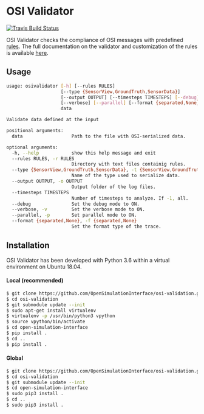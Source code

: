 # OSI Validator
[![Travis Build Status](https://travis-ci.org/OpenSimulationInterface/osi-validation.svg?branch=master)](https://travis-ci.org/OpenSimulationInterface/osi-validation)

OSI Validator checks the compliance of OSI messages with predefined [rules](https://opensimulationinterface.github.io/osi-documentation/osi-validation/doc/osivalidator.html#module-osivalidator.osi_rules_implementations). The full documentation on the validator and customization of the rules is available [here](https://opensimulationinterface.github.io/osi-documentation/osi-validation/README.html).

## Usage

```bash
usage: osivalidator [-h] [--rules RULES]
                    [--type {SensorView,GroundTruth,SensorData}]
                    [--output OUTPUT] [--timesteps TIMESTEPS] [--debug]
                    [--verbose] [--parallel] [--format {separated,None}]
                    data

Validate data defined at the input

positional arguments:
  data                  Path to the file with OSI-serialized data.

optional arguments:
  -h, --help            show this help message and exit
  --rules RULES, -r RULES
                        Directory with text files containig rules.
  --type {SensorView,GroundTruth,SensorData}, -t {SensorView,GroundTruth,SensorData}
                        Name of the type used to serialize data.
  --output OUTPUT, -o OUTPUT
                        Output folder of the log files.
  --timesteps TIMESTEPS
                        Number of timesteps to analyze. If -1, all.
  --debug               Set the debug mode to ON.
  --verbose, -v         Set the verbose mode to ON.
  --parallel, -p        Set parallel mode to ON.
  --format {separated,None}, -f {separated,None}
                        Set the format type of the trace.
```

## Installation

OSI Validator has been developed with Python 3.6 within a virtual environment on Ubuntu 18.04.

#### Local (recommended)

```bash
$ git clone https://github.com/OpenSimulationInterface/osi-validation.git
$ cd osi-validation
$ git submodule update --init
$ sudo apt-get install virtualenv
$ virtualenv -p /usr/bin/python3 vpython
$ source vpython/bin/activate
$ cd open-simulation-interface
$ pip install .
$ cd ..
$ pip install .
```

#### Global

```bash
$ git clone https://github.com/OpenSimulationInterface/osi-validation.git
$ cd osi-validation
$ git submodule update --init
$ cd open-simulation-interface
$ sudo pip3 install .
$ cd ..
$ sudo pip3 install .
```